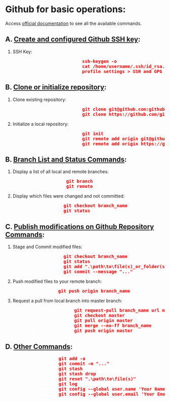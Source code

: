 # Github for basic operations:

Access [official documentation](https://education.github.com/git-cheat-sheet-education.pdf "Github Cheat Sheet") to see all the available commands.

## A. <u>Create and configured Github SSH key</u>:

1. SSH Key:

    <span style="color:red; font-weight:bold;">
        <pre>
    <span style="color:white; font-weight:normal;">     (generate ssh key):</span> ssh-keygen -o
    <span style="color:white; font-weight:normal;">  (view & copy ssh key):</span> cat /home/username/.ssh/id_rsa.pub
    <span style="color:white; font-weight:normal;">(add ssh key to github):</span> profile settings > SSH and GPG key > New SSH key</pre>
    </span>

## B. <u>Clone or initialize repository</u>:

1. Clone existing repository:

    <span style="color:red; font-weight:bold;">
        <pre>
    <span style="color:white; font-weight:normal;">   (git clone with SSH):</span> git clone git@github.com:github_username/repository_name.git
    <span style="color:white; font-weight:normal;"> (git clone with HTTPS):</span> git clone https://github.com/github_username/repository_name.git</pre>
    </span>

2. Initialize a local repository:

    <span style="color:red; font-weight:bold;">
        <pre>
    <span style="color:white; font-weight:normal;">             (git init):</span> git init
    <span style="color:white; font-weight:normal;">  (add remote with SSH):</span> git remote add origin git@github.com:github_username/repository_name.git
    <span style="color:white; font-weight:normal;">(add remote with HTTPS):</span> git remote add origin https://github.com/github_username/repository_name.git</pre>
    </span>

## B. <u>Branch List and Status Commands</u>:

1. Display a list of all local and remote branches:
   
    <span style="color:red; font-weight:bold;">
        <pre>
    <span style="color:white; font-weight:normal;"> (local branches):</span> git branch
    <span style="color:white; font-weight:normal;">(remote branches):</span> git remote</pre>
    </span>

2. Display which files were changed and not committed: 

    <span style="color:red; font-weight:bold;">
        <pre>
    <span style="color:white; font-weight:normal;"> (select branch):</span> git checkout branch_name
    <span style="color:white; font-weight:normal;"> (status branch):</span> git status</pre>
    </span>

## C. <u>Publish modifications on Github Repository Commands</u>:

1. Stage and Commit modified files:

    <span style="color:red; font-weight:bold;">
        <pre>
    <span style="color:white; font-weight:normal;"> (select branch):</span> git checkout branch_name
    <span style="color:white; font-weight:normal;"> (status branch):</span> git status
    <span style="color:white; font-weight:normal;">   (stage files):</span> git add ".\path\to\file(s)_or_folder(s)"
    <span style="color:white; font-weight:normal;">  (commit files):</span> git commit --message "..."</pre>
    </span>

2. Push modified files to your remote branch: 

    <span style="color:red; font-weight:bold;">
        <pre>
    <span style="color:white; font-weight:normal;"> (push branch):</span> git push origin branch_name</pre>
    </span>

3. Request a pull from local branch into master branch:

    <span style="color:red; font-weight:bold;">
        <pre>
    <span style="color:white; font-weight:normal;">      (pull request):</span> git request-pull branch_name url master
    <span style="color:white; font-weight:normal;">     (master branch):</span> git checkout master
    <span style="color:white; font-weight:normal;">      (pull request):</span> git pull origin master
    <span style="color:white; font-weight:normal;">(merge local branch):</span> git merge --no-ff branch_name
    <span style="color:white; font-weight:normal;">(push master branch):</span> git push origin master</pre>
    </span>

## D. <u>Other Commands</u>:

<span style="color:red; font-weight:bold;">
    <pre>
<span style="color:white; font-weight:normal;">       (stage all):</span> git add -a
<span style="color:white; font-weight:normal;">    (commit files):</span> git commit -m "..."
<span style="color:white; font-weight:normal;">     (stash files):</span> git stash
<span style="color:white; font-weight:normal;">(drop stash files):</span> git stash drop
<span style="color:white; font-weight:normal;">   (unstage files):</span> git reset ".\path\to\file(s)"
<span style="color:white; font-weight:normal;">    (show history):</span> git log
<span style="color:white; font-weight:normal;"> (config username):</span> git config --global user.name 'Your Name'
<span style="color:white; font-weight:normal;"> (config username):</span> git config --global user.email 'Your Email'</pre>
</span>